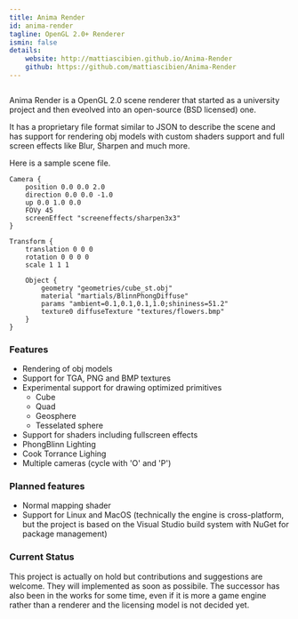 ```yaml
---
title: Anima Render
id: anima-render
tagline: OpenGL 2.0+ Renderer
ismin: false
details:
    website: http://mattiascibien.github.io/Anima-Render
    github: https://github.com/mattiascibien/Anima-Render
---
```


<img data-src="//res.cloudinary.com/mattiascibien/image/upload/w_auto/v1444231386/AnimaRender_2_ucwwsh.png" 
class="img-responsive cld-responsive" />

Anima Render is a OpenGL 2.0 scene renderer that started as a 
university project and then eveolved into an open-source (BSD licensed) one.

It has a proprietary file format similar to JSON to describe the scene and
has support for rendering obj models with custom shaders support and full screen
effects like Blur, Sharpen and much more.

Here is a sample scene file.

```
Camera {
	position 0.0 0.0 2.0
	direction 0.0 0.0 -1.0
	up 0.0 1.0 0.0
	FOVy 45
	screenEffect "screeneffects/sharpen3x3"
}

Transform {
	translation 0 0 0
	rotation 0 0 0 0
	scale 1 1 1 

	Object {
		geometry "geometries/cube_st.obj"
		material "martials/BlinnPhongDiffuse"
		params "ambient=0.1,0.1,0.1,1.0;shininess=51.2"
		texture0 diffuseTexture "textures/flowers.bmp"
	}
}
```

### Features

 * Rendering of obj models
 * Support for TGA, PNG and BMP textures
 * Experimental support for drawing optimized primitives
    * Cube
    * Quad
    * Geosphere
    * Tesselated sphere
 * Support for shaders including fullscreen effects
 * PhongBlinn Lighting
 * Cook Torrance Lighing
 * Multiple cameras (cycle with 'O' and 'P')


### Planned features

 * Normal mapping shader
 * Support for Linux and MacOS (technically the engine is cross-platform, but the
   project is based on the Visual Studio build system with NuGet for package
   management)

### Current Status

This project is actually on hold but contributions and suggestions are welcome.
They will implemented as soon as possibile. The successor has also been in the works
for some time, even if it is more a game engine rather than a renderer and the
licensing model is not decided yet.